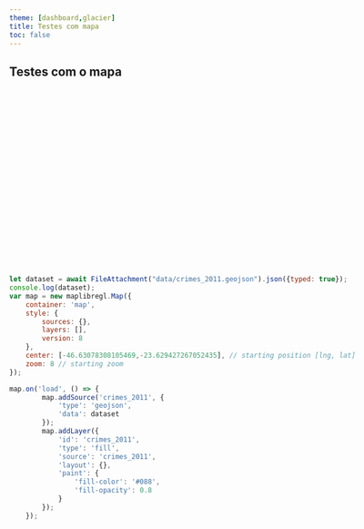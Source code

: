 ```yaml
---
theme: [dashboard,glacier]
title: Testes com mapa
toc: false
---
```

<style> body, div, p, li, ol, h1 { max-width: none; } </style>

## Testes com o mapa
<script src='https://unpkg.com/maplibre-gl@latest/dist/maplibre-gl.js'></script>
<link href='https://unpkg.com/maplibre-gl@latest/dist/maplibre-gl.css' rel='stylesheet' /> 
<div id='map' style='width: 400px; height: 300px;'></div>

```js

let dataset = await FileAttachment("data/crimes_2011.geojson").json({typed: true});
console.log(dataset);
var map = new maplibregl.Map({
    container: 'map',
    style: {
        sources: {},
        layers: [],
        version: 8
    }, 
    center: [-46.63078308105469,-23.629427267052435], // starting position [lng, lat]
    zoom: 8 // starting zoom
});

map.on('load', () => {
        map.addSource('crimes_2011', {
            'type': 'geojson',
            'data': dataset
        });
        map.addLayer({
            'id': 'crimes_2011',
            'type': 'fill',
            'source': 'crimes_2011',
            'layout': {},
            'paint': {
                'fill-color': '#088',
                'fill-opacity': 0.8
            }
        });
    });

```